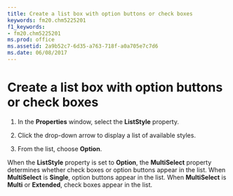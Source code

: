 ```yaml
---
title: Create a list box with option buttons or check boxes
keywords: fm20.chm5225201
f1_keywords:
- fm20.chm5225201
ms.prod: office
ms.assetid: 2a9b52c7-6d35-a763-718f-a0a705e7c7d6
ms.date: 06/08/2017
---
```



# Create a list box with option buttons or check boxes




1. In the **Properties** window, select the **ListStyle** property.
    
2. Click the drop-down arrow to display a list of available styles.
    
3. From the list, choose **Option**.
    



When the **ListStyle** property is set to **Option**, the **MultiSelect** property determines whether check boxes or option buttons appear in the list. When **MultiSelect** is **Single**, option buttons appear in the list. When **MultiSelect** is **Multi** or **Extended**, check boxes appear in the list.

